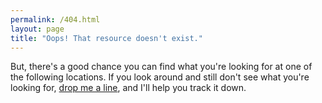 ```yaml
---
permalink: /404.html
layout: page
title: "Oops! That resource doesn't exist."
---
```


But, there's a good chance you can find what you're looking for at one of the following locations. If you look around and still don't see what you're looking for, <a href="mailto:sarkar.anurag@outlook.com">drop me a line</a>, and I'll help you track it down.

<!-- * [Search](https://cse.google.com/cse/home?cx=017017719923970963940:ggcsf-ihsqm&ie=UTF-8&sa=Search) -->
<!-- * [Home](/ "jasonrudolph.com")
* [Blog](/blog "jasonrudolph.com/blog")
* [Downloads](/downloads "jasonrudolph.com/downloads")
* [Presentations](/downloads/presentations "jasonrudolph.com/downloads/presentations") -->
